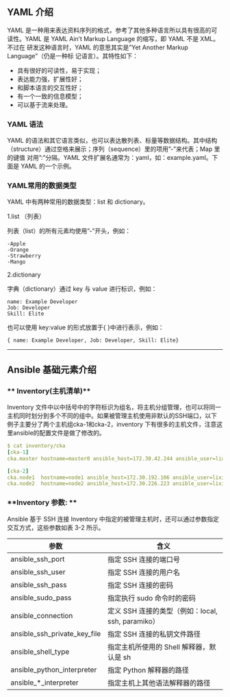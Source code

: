 
## **YAML 介绍**

YAML 是一种用来表达资料序列的格式，参考了其他多种语言所以具有很高的可 读性。YAML 是 YAML Ain’t Markup Language 的缩写，即 YAML 不是 XML。不过在 研发这种语言时，YAML 的意思其实是”Yet Another Markup Language”（仍是一种标 记语言）。其特性如下：

- 具有很好的可读性，易于实现；
- 表达能力强，扩展性好；
- 和脚本语言的交互性好；
- 有一个一致的信息模型； 
- 可以基于流来处理。


### **YAML 语法**

YAML 的语法和其它语言类似，也可以表达散列表、标量等数据结构。其中结构 （structure）通过空格来展示；序列（sequence）里的项用”-”来代表；Map 里的键值 对用”:”分隔。YAML 文件扩展名通常为：yaml，如：example.yaml。下面是 YAML 的一个示例。


### **YAML常用的数据类型**

YAML 中有两种常用的数据类型：list 和 dictionary。

1.list （列表）

列表（list）的所有元素均使用”-”开头，例如：

```shell
-Apple 
-Orange 
-Strawberry 
-Mango

```

2.dictionary

字典（dictionary）通过 key 与 value 进行标识，例如：

```shell
name: Example Developer
Job: Developer
Skill: Elite
```


也可以使用 key:value 的形式放置于{ }中进行表示，例如：
```
{ name: Example Developer, Job: Developer, Skill: Elite}
```

---


## **Ansible 基础元素介绍**

### ** Inventory(主机清单)**

Inventory 文件中以中括号中的字符标识为组名，将主机分组管理，也可以将同一主机同时划分到多个不同的组中。如果被管理主机使用非默认的SSH端口，以下例子主要分了两个主机组cka-1和cka-2，inventory 下有很多的主机文件，注意这里ansible的配置文件是做了修改的。

```yaml
$ cat inventory/cka
[cka-1]
cka.master hostname=master0 ansible_host=172.30.42.244 ansible_user=lixie

[cka-2]
cka.node1  hostname=node1 ansible_host=172.30.192.106 ansible_user=lixie
cka.node2  hostname=node2 ansible_host=172.30.226.223 ansible_user=lixie

```

### **Inventory 参数: **

Ansible 基于 SSH 连接 Inventory 中指定的被管理主机时，还可以通过参数指定 交互方式，这些参数如表 3-2 所示。

| 参数 | 含义 |
| --- | --- |
| ansible_ssh_port | 指定 SSH 连接的端口号 |
| ansible_ssh_user | 指定 SSH 连接的用户名 |
| ansible_ssh_pass | 指定 SSH 连接的密码 |
| ansible_sudo_pass | 指定执行 sudo 命令时的密码 |
| ansible_connection | 定义 SSH 连接的类型（例如：local, ssh, paramiko） |
| ansible_ssh_private_key_file | 指定 SSH 连接的私钥文件路径 |
| ansible_shell_type | 指定主机所使用的 Shell 解释器，默认是 sh |
| ansible_python_interpreter | 指定 Python 解释器的路径 |
| ansible_*_interpreter | 指定主机上其他语法解释器的路径 |